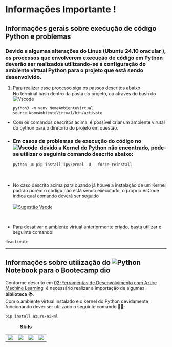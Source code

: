 # Informações Importante !

## Informações gerais sobre execução de código Python e problemas 

### Devido a algumas alterações do Linux (Ubuntu 24.10 oracular ), os processos que envolverem execução de código em Python deverão ser realizados utilizando-se a configuração do ambiente virtual Python para o projeto que está sendo desenvolvido. 

1. Para realizar esse processo siga os passos descritos abaixo \
No terminal bash dentro da pasta do projeto, ou através do bash do &nbsp;&nbsp;&nbsp;![Vscode](https://img.shields.io/badge/Vscode-007ACC?style=for-the-badge&logo=visual-studio-code&logoColor=white)

    ```
    python3 -m venv NomeAmbienteVirtual
    source NomeAmbienteVirtual/bin/activate
    ```
- Com os comandos descritos acima, é possível criar um ambiente virutal do python para o diretório do projeto em questão. 
- ### Em casos de problemas de execução do código no &nbsp;&nbsp;&nbsp;![Vscode](https://img.shields.io/badge/Vscode-007ACC?style=for-the-badge&logo=visual-studio-code&logoColor=white)&nbsp; devido a Kernel do Python não encontrado, pode-se utilizar o seguinte comando descrito abaixo: 
    ```
    python -m pip install ipykernel -U --force-reinstall
    ```
  </br>
  </br>
- No caso descrito acima para quando já houve a instalação de um Kernel padrão porém o código não está sendo executado, o proprio VsCode indica qual comando deverá ser seguido</br></br> 
[![Sugestão Vsode](https://i.postimg.cc/4dqr72pZ/Captura-de-tela-de-2025-04-11-21-02-17.png)](https://postimg.cc/mz3dKwd6)
</br>

- Para desativar o ambiente virtual anteriormente criado, basta utilizar o seguinte comando:
```
deactivate

```
---
## Informações sobre utilização do ![Python](https://img.shields.io/badge/python-3670A0?style=for-the-badge&logo=python&logoColor=ffdd54) &nbsp; Notebook para o Bootecamp dio


Conforme descrito em [02-Ferramentas de Desenvolvimento com Azure Machine Learning](./Documentos/Estudos/DP-100/DP-100MSCertified/Explorar%20e%20Configurar%20o%20Workspace%20do%20Azure%20Machine%20Learning/02-Ferramentas%20de%20Desenvolvimento%20com%20Azure%20Machine%20Learning/Ferramentas%20de%20Desenvolvimento%20com%20Azure%20Machine%20Learning.odt)&nbsp; é necessário realizar a importação de algumas <b> biblioteca</b> &#x1F4DA;.</br>
Com o ambiente virtual instalado e o kernel do Python devidamente funcionando dever ser utilizado o seguinte comando &#x1F468;&#x200D;&#x1F4BB;; 
```
pip install azure-ai-ml
```




<table>
 <caption><b>Skils</b></caption>
  <tr>
    <td><img src="https://img.shields.io/badge/Python-3.10-blue" /></td>
    <td><img src="https://img.shields.io/badge/Venv-Ativado-green" /></td>
    <td><img src="https://img.shields.io/badge/VSCode-Recomendado-blueviolet" /></td>
    <td><img src="https://img.shields.io/badge/Bash-3.0-brightgreen" /></td>
  </tr>
</table>

